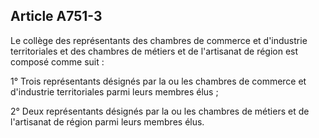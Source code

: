 Article A751-3
----
Le collège des représentants des chambres de commerce et d'industrie
territoriales et des chambres de métiers et de l'artisanat de région est composé
comme suit :

1° Trois représentants désignés par la ou les chambres de commerce et
d'industrie territoriales parmi leurs membres élus ;

2° Deux représentants désignés par la ou les chambres de métiers et de
l'artisanat de région parmi leurs membres élus.
